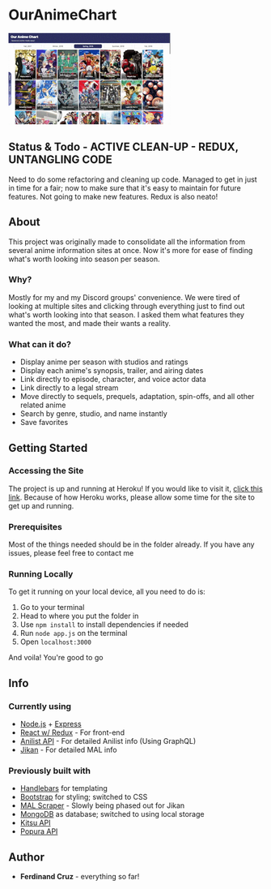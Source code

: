 # OurAnimeChart
![Short demo of basic function](./assets/OAC-Demo-1.gif)

## Status & Todo - **ACTIVE CLEAN-UP - REDUX, UNTANGLING CODE**
Need to do some refactoring and cleaning up code. Managed to get in just in time for a fair; now to make sure that it's easy to maintain for future features. Not going to make new features. Redux is also neato!

## About
This project was originally made to consolidate all the information from several anime information sites at once. Now it's more for ease of finding what's worth looking into season per season.

### Why?
Mostly for my and my Discord groups' convenience. We were tired of looking at multiple sites and clicking through everything just to find out what's worth looking into that season. I asked them what features they wanted the most, and made their wants a reality.

### What can it do?
- Display anime per season with studios and ratings
- Display each anime's synopsis, trailer, and airing dates
- Link directly to episode, character, and voice actor data
- Link directly to a legal stream
- Move directly to sequels, prequels, adaptation, spin-offs, and all other related anime
- Search by genre, studio, and name instantly
- Save favorites

## Getting Started
### Accessing the Site
The project is up and running at Heroku! If you would like to visit it, [click this link](http://ouranimechart.herokuapp.com/). Because of how Heroku works, please allow some time for the site to get up and running.

### Prerequisites
Most of the things needed should be in the folder already. If you have any issues, please feel free to contact me

### Running Locally
To get it running on your local device, all you need to do is:
1. Go to your terminal
2. Head to where you put the folder in
3. Use `npm install` to install dependencies  if needed
4. Run `node app.js` on the terminal
5. Open `localhost:3000`

And voila! You're good to go

## Info
### Currently using
- [Node.js](https://nodejs.org/en/) + [Express](https://expressjs.com/)
- [React w/ Redux](https://reactjs.org/) - For front-end
- [Anilist API](https://anilist.gitbooks.io/anilist-apiv2-docs/) - For detailed Anilist info (Using GraphQL)
- [Jikan](https://jikan.me/docs) - For detailed MAL info


### Previously built with
- [Handlebars](http://handlebarsjs.com/) for templating
- [Bootstrap](https://getbootstrap.com/) for styling; switched to CSS
- [MAL Scraper](https://www.npmjs.com/package/mal-scraper) - Slowly being phased out for Jikan
- [MongoDB](https://www.mongodb.com/) as database; switched to using local storage
- [Kitsu API](https://www.npmjs.com/package/kitsu)
- [Popura API](https://www.npmjs.com/package/popura)

## Author
* **Ferdinand Cruz** - everything so far!
